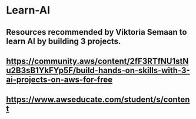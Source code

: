 # Learn-AI

## Resources recommended by Viktoria Semaan to learn AI by building 3 projects.
## https://community.aws/content/2fF3RTfNU1stNu2B3sB1YkFYp5F/build-hands-on-skills-with-3-ai-projects-on-aws-for-free

## https://www.awseducate.com/student/s/content
